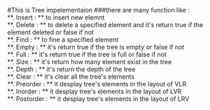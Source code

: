 #This is Tree impelementaion 
###there are many function like : <br>
**. Insert : ** to insert new elemnt<br>
**. Delete : ** to delete a specified element and it's return true if the element deleted or false if not <br>
**. Find : ** to fine a specified element <br>
**. Empty : ** it's return true if the tree is empty or false if not <br>
**. Full : ** it's return true if the tree is full or false if not<br>
**. Size : ** it's return how many element exist in the tree<br>
**. Depth : ** it's return the depth of the tree<br>
**. Clear : ** it's clear all the tree's elements<br>
**. Preorder : ** it desplay tree's elements in the layout of VLR<br>
**. Inorder : ** it desplay tree's elements in the layout of LVR<br>
**. Postorder : ** it desplay tree's elements in the layout of LRV<br>

